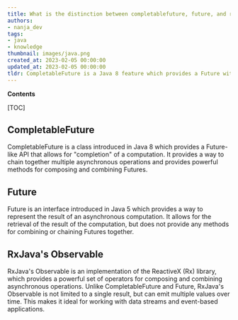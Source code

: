 ```yaml
---
title: What is the distinction between completablefuture, future, and rxjava's observable?
authors:
- nanja_dev
tags:
- java
- knowledge
thumbnail: images/java.png
created_at: 2023-02-05 00:00:00
updated_at: 2023-02-05 00:00:00
tldr: CompletableFuture is a Java 8 feature which provides a Future with additional methods for composition and chaining, while RxJava`s Observable provides a reactive stream of data or events.
---
```


**Contents**

[TOC]

## CompletableFuture
CompletableFuture is a class introduced in Java 8 which provides a Future-like API that allows for "completion" of a computation. It provides a way to chain together multiple asynchronous operations and provides powerful methods for composing and combining Futures.

## Future
Future is an interface introduced in Java 5 which provides a way to represent the result of an asynchronous computation. It allows for the retrieval of the result of the computation, but does not provide any methods for combining or chaining Futures together.

## RxJava's Observable
RxJava's Observable is an implementation of the ReactiveX (Rx) library, which provides a powerful set of operators for composing and combining asynchronous operations. Unlike CompletableFuture and Future, RxJava's Observable is not limited to a single result, but can emit multiple values over time. This makes it ideal for working with data streams and event-based applications.

